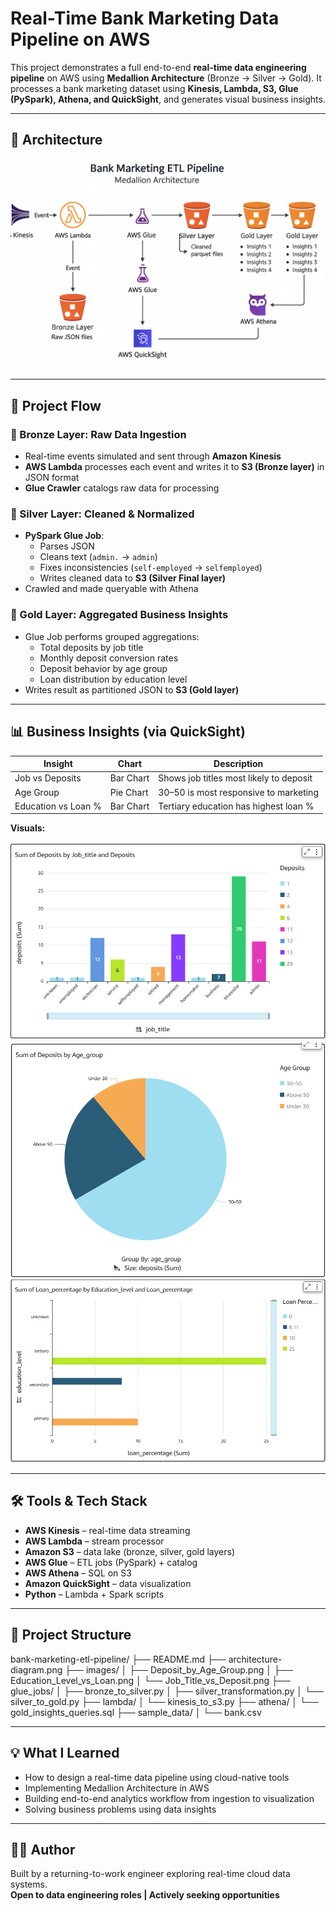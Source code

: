 # Real-Time Bank Marketing Data Pipeline on AWS

This project demonstrates a full end-to-end **real-time data engineering pipeline** on AWS using **Medallion Architecture** (Bronze → Silver → Gold). It processes a bank marketing dataset using **Kinesis, Lambda, S3, Glue (PySpark), Athena, and QuickSight**, and generates visual business insights.

---

## 📌 Architecture

![Architecture Diagram](architecture-diagram.png)

---

## 🚀 Project Flow

### 🥉 Bronze Layer: Raw Data Ingestion
- Real-time events simulated and sent through **Amazon Kinesis**
- **AWS Lambda** processes each event and writes it to **S3 (Bronze layer)** in JSON format
- **Glue Crawler** catalogs raw data for processing

### 🥈 Silver Layer: Cleaned & Normalized
- **PySpark Glue Job**:
  - Parses JSON
  - Cleans text (`admin.` → `admin`)
  - Fixes inconsistencies (`self-employed` → `selfemployed`)
  - Writes cleaned data to **S3 (Silver Final layer)**
- Crawled and made queryable with Athena

### 🥇 Gold Layer: Aggregated Business Insights
- Glue Job performs grouped aggregations:
  - Total deposits by job title
  - Monthly deposit conversion rates
  - Deposit behavior by age group
  - Loan distribution by education level
- Writes result as partitioned JSON to **S3 (Gold layer)**

---

## 📊 Business Insights (via QuickSight)

| Insight | Chart | Description |
|--------|-------|-------------|
| Job vs Deposits | Bar Chart | Shows job titles most likely to deposit |
| Age Group | Pie Chart | 30–50 is most responsive to marketing |
| Education vs Loan % | Bar Chart | Tertiary education has highest loan % |

**Visuals:**

![Job vs Deposits](images/Job_Title_vs_Deposit.png)  
![Age Group Performance](images/Deposit_by_Age_Group.png)  
![Loan by Education](images/Education_Level_vs_Loan.png)

---

## 🛠️ Tools & Tech Stack

- **AWS Kinesis** – real-time data streaming
- **AWS Lambda** – stream processor
- **Amazon S3** – data lake (bronze, silver, gold layers)
- **AWS Glue** – ETL jobs (PySpark) + catalog
- **AWS Athena** – SQL on S3
- **Amazon QuickSight** – data visualization
- **Python** – Lambda + Spark scripts

---

## 📁 Project Structure
bank-marketing-etl-pipeline/
├── README.md
├── architecture-diagram.png
├── images/
│ ├── Deposit_by_Age_Group.png
│ ├── Education_Level_vs_Loan.png
│ └── Job_Title_vs_Deposit.png
├── glue_jobs/
│ ├── bronze_to_silver.py
│ ├── silver_transformation.py
│ └── silver_to_gold.py
├── lambda/
│ └── kinesis_to_s3.py
├── athena/
│ └── gold_insights_queries.sql
├── sample_data/
│ └── bank.csv


---

## 💡 What I Learned

- How to design a real-time data pipeline using cloud-native tools
- Implementing Medallion Architecture in AWS
- Building end-to-end analytics workflow from ingestion to visualization
- Solving business problems using data insights

---

## 👩‍💻 Author

Built by a returning-to-work engineer exploring real-time cloud data systems.  
**Open to data engineering roles | Actively seeking opportunities**

